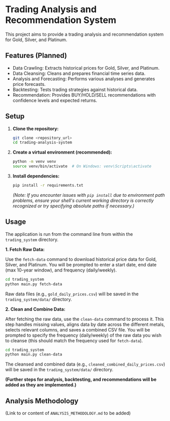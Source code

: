 # Trading Analysis and Recommendation System

This project aims to provide a trading analysis and recommendation system for Gold, Silver, and Platinum.

## Features (Planned)

*   Data Crawling: Extracts historical prices for Gold, Silver, and Platinum.
*   Data Cleansing: Cleans and prepares financial time series data.
*   Analysis and Forecasting: Performs various analyses and generates price forecasts.
*   Backtesting: Tests trading strategies against historical data.
*   Recommendation: Provides BUY/HOLD/SELL recommendations with confidence levels and expected returns.

## Setup

1.  **Clone the repository:**
    ```bash
    git clone <repository_url>
    cd trading-analysis-system
    ```
2.  **Create a virtual environment (recommended):**
    ```bash
    python -m venv venv
    source venv/bin/activate  # On Windows: venv\Scripts\activate
    ```
3.  **Install dependencies:**
    ```bash
    pip install -r requirements.txt
    ```
    *(Note: If you encounter issues with `pip install` due to environment path problems, ensure your shell's current working directory is correctly recognized or try specifying absolute paths if necessary.)*

## Usage

The application is run from the command line from within the `trading_system` directory.

**1. Fetch Raw Data:**

   Use the `fetch-data` command to download historical price data for Gold, Silver, and Platinum.
   You will be prompted to enter a start date, end date (max 10-year window), and frequency (daily/weekly).

   ```bash
   cd trading_system
   python main.py fetch-data
   ```
   Raw data files (e.g., `gold_daily_prices.csv`) will be saved in the `trading_system/data/` directory.

**2. Clean and Combine Data:**

   After fetching the raw data, use the `clean-data` command to process it. This step handles missing values, aligns data by date across the different metals, selects relevant columns, and saves a combined CSV file.
   You will be prompted to specify the frequency (daily/weekly) of the raw data you wish to cleanse (this should match the frequency used for `fetch-data`).

   ```bash
   cd trading_system
   python main.py clean-data
   ```
   The cleansed and combined data (e.g., `cleaned_combined_daily_prices.csv`) will be saved in the `trading_system/data/` directory.

**(Further steps for analysis, backtesting, and recommendations will be added as they are implemented.)**

## Analysis Methodology

(Link to or content of `ANALYSIS_METHODOLOGY.md` to be added)
